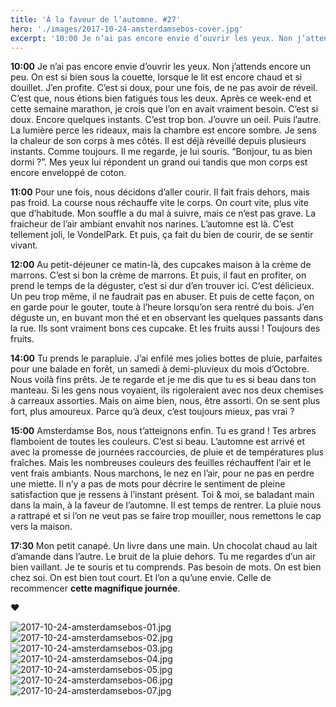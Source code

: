 ```yaml
---
title: 'À la faveur de l’automne. #27'
hero: './images/2017-10-24-amsterdamsebos-cover.jpg'
excerpt: '10:00 Je n’ai pas encore envie d’ouvrir les yeux. Non j’attends encore un peu. On est si bien sous la couette, lorsque le lit est encore chaud et si douillet. J’en profite. C’est si doux, pour une fois, de ne pas avoir de réveil. C’est que, nous étions bien fatigués tous les deux. Après ce'
---
```


**10:00**
Je n’ai pas encore envie d’ouvrir les yeux. Non j’attends encore un peu. On est si bien sous la couette, lorsque le lit est encore chaud et si douillet. J’en profite. C’est si doux, pour une fois, de ne pas avoir de réveil. C’est que, nous étions bien fatigués tous les deux. Après ce week-end et cette semaine marathon, je crois que l’on en avait vraiment besoin. C’est si doux. Encore quelques instants. C’est trop bon. J’ouvre un oeil. Puis l’autre. La lumière perce les rideaux, mais la chambre est encore sombre. Je sens la chaleur de son corps à mes côtés. Il est déjà réveillé depuis plusieurs instants. Comme toujours. Il me regarde, je lui souris. “Bonjour, tu as bien dormi ?”. Mes yeux lui répondent un grand oui tandis que mon corps est encore enveloppé de coton.

**11:00**
Pour une fois, nous décidons d’aller courir. Il fait frais dehors, mais pas froid. La course nous réchauffe vite le corps. On court vite, plus vite que d’habitude. Mon souffle a du mal à suivre, mais ce n’est pas grave. La fraicheur de l’air ambiant envahit nos narines. L’automne est là. C’est tellement joli, le VondelPark. Et puis, ça fait du bien de courir, de se sentir vivant.

**12:00**
Au petit-déjeuner ce matin-là, des cupcakes maison à la crème de marrons. C’est si bon la crème de marrons. Et puis, il faut en profiter, on prend le temps de la déguster, c’est si dur d’en trouver ici. C’est délicieux. Un peu trop même, il ne faudrait pas en abuser. Et puis de cette façon, on en garde pour le gouter, toute à l’heure lorsqu’on sera rentré du bois. J’en déguste un, en buvant mon thé et en observant les quelques passants dans la rue. Ils sont vraiment bons ces cupcake. Et les fruits aussi ! Toujours des fruits.

**14:00**
Tu prends le parapluie. J’ai enfilé mes jolies bottes de pluie, parfaites pour une balade en forêt, un samedi à demi-pluvieux du mois d’Octobre. Nous voilà fins prêts. Je te regarde et je me dis que tu es si beau dans ton manteau. Si les gens nous voyaient, ils rigoleraient avec nos deux chemises à carreaux assorties. Mais on aime bien, nous, être assorti. On se sent plus fort, plus amoureux. Parce qu’à deux, c’est toujours mieux, pas vrai ?

**15:00**
Amsterdamse Bos, nous t’atteignons enfin. Tu es grand ! Tes arbres flamboient de toutes les couleurs. C’est si beau. L’automne est arrivé et avec la promesse de journées raccourcies, de pluie et de températures plus fraîches. Mais les nombreuses couleurs des feuilles réchauffent l’air et le vent frais ambiants. Nous marchons, le nez en l’air, pour ne pas en perdre une miette. Il n’y a pas de mots pour décrire le sentiment de pleine satisfaction que je ressens à l’instant présent. Toi & moi, se baladant main dans la main, à la faveur de l’automne. Il est temps de rentrer. La pluie nous a rattrapé et si l’on ne veut pas se faire trop mouiller, nous remettons le cap vers la maison.

**17:30**
Mon petit canapé. Un livre dans une main. Un chocolat chaud au lait d’amande dans l’autre. Le bruit de la pluie dehors. Tu me regardes d’un air bien vaillant. Je te souris et tu comprends. Pas besoin de mots. On est bien chez soi. On est bien tout court. Et l’on a qu’une envie. Celle de recommencer **cette magnifique journée**.

**♥**

<img alt="2017-10-24-amsterdamsebos-01.jpg" src="./images/2017-10-24-amsterdamsebos-01.jpg">
<img alt="2017-10-24-amsterdamsebos-02.jpg" src="./images/2017-10-24-amsterdamsebos-02.jpg">
<img alt="2017-10-24-amsterdamsebos-03.jpg" src="./images/2017-10-24-amsterdamsebos-03.jpg">
<img alt="2017-10-24-amsterdamsebos-04.jpg" src="./images/2017-10-24-amsterdamsebos-04.jpg">
<img alt="2017-10-24-amsterdamsebos-05.jpg" src="./images/2017-10-24-amsterdamsebos-05.jpg">
<img alt="2017-10-24-amsterdamsebos-06.jpg" src="./images/2017-10-24-amsterdamsebos-06.jpg">
<img alt="2017-10-24-amsterdamsebos-07.jpg" src="./images/2017-10-24-amsterdamsebos-07.jpg">